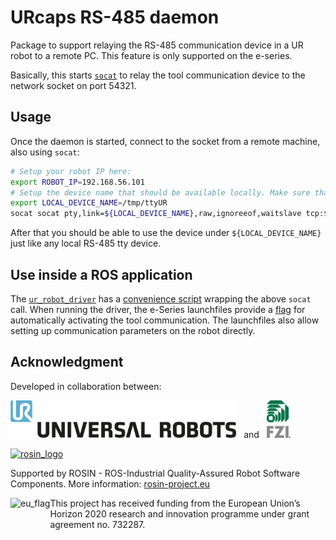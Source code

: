 # URcaps RS-485 daemon
Package to support relaying the RS-485 communication device in a UR robot to a remote PC. This feature is only supported on the e-series.

Basically, this starts [`socat`](https://linux.die.net/man/1/socat) to relay the tool communication device to the network socket on port 54321.

## Usage
Once the daemon is started, connect to the socket from a remote machine, also using `socat`:
```bash
# Setup your robot IP here:
export ROBOT_IP=192.168.56.101
# Setup the device name that should be available locally. Make sure that your user can write to that location.
export LOCAL_DEVICE_NAME=/tmp/ttyUR
socat socat pty,link=${LOCAL_DEVICE_NAME},raw,ignoreeof,waitslave tcp:${ROBOT_IP}:54321
```

After that you should be able to use the device under `${LOCAL_DEVICE_NAME}` just like any local RS-485 tty device.

## Use inside a ROS application
The [`ur_robot_driver`](http://wiki.ros.org/ur_robot_driver) has a [convenience script](https://github.com/UniversalRobots/Universal_Robots_ROS_Driver/blob/master/ur_robot_driver/scripts/tool_communication) wrapping the above `socat` call. When running the driver, the e-Series launchfiles provide a [flag](https://github.com/UniversalRobots/Universal_Robots_ROS_Driver/blob/master/ur_robot_driver/launch/ur10e_bringup.launch#L14) for automatically activating the tool communication. The launchfiles also allow setting up communication parameters on the robot directly.

## Acknowledgment
Developed in collaboration between:

[<img height="60" alt="Universal Robots A/S" src="doc/resources/ur_logo.jpg">](https://www.universal-robots.com/) &nbsp; and &nbsp;
[<img height="60" alt="FZI Research Center for Information Technology" src="doc/resources/fzi-logo_transparenz.png">](https://www.fzi.de).

<!--
    ROSIN acknowledgement from the ROSIN press kit
    @ https://github.com/rosin-project/press_kit
-->

<a href="http://rosin-project.eu">
  <img src="http://rosin-project.eu/wp-content/uploads/rosin_ack_logo_wide.png"
       alt="rosin_logo" height="60" >
</a>

Supported by ROSIN - ROS-Industrial Quality-Assured Robot Software Components.
More information: <a href="http://rosin-project.eu">rosin-project.eu</a>

<img src="http://rosin-project.eu/wp-content/uploads/rosin_eu_flag.jpg"
     alt="eu_flag" height="45" align="left" >

This project has received funding from the European Union’s Horizon 2020
research and innovation programme under grant agreement no. 732287.
